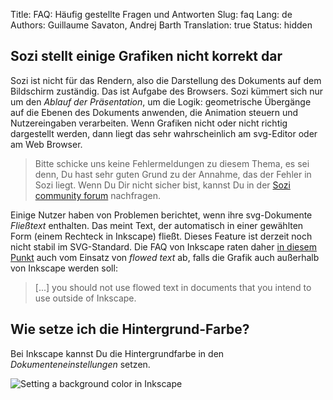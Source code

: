 Title: FAQ: Häufig gestellte Fragen und Antworten
Slug: faq
Lang: de
Authors: Guillaume Savaton, Andrej Barth
Translation: true
Status: hidden

Sozi stellt einige Grafiken nicht korrekt dar
---------------------------------------------

Sozi ist nicht für das Rendern, also die Darstellung des Dokuments auf dem Bildschirm zuständig.
Das ist Aufgabe des Browsers.
Sozi kümmert sich nur um den *Ablauf der Präsentation*, um die Logik: geometrische Übergänge auf die Ebenen des Dokuments anwenden, die Animation steuern und Nutzereingaben verarbeiten.
Wenn Grafiken nicht oder nicht richtig dargestellt werden, dann liegt das sehr wahrscheinlich am svg-Editor oder am Web Browser.

> Bitte schicke uns keine Fehlermeldungen zu diesem Thema, es sei denn, Du hast sehr guten Grund zu der Annahme, das der Fehler in Sozi liegt.
> Wenn Du Dir nicht sicher bist, kannst Du in der [Sozi community forum](/community) nachfragen.

Einige Nutzer haben von Problemen berichtet, wenn ihre svg-Dokumente *Fließtext* enthalten.
Das meint Text, der automatisch in einer gewählten Form (einem Rechteck in Inkscape) fließt.
Dieses Feature ist derzeit noch nicht stabil im SVG-Standard.
Die FAQ von Inkscape raten daher [in diesem Punkt](https://inkscape.org/en/learn/faq/#Flowed_text_doesn%27t_show_up_in_exported_file) auch vom Einsatz von *flowed text* ab, falls die Grafik auch außerhalb von Inkscape werden soll:

> [...] you should not use flowed text in documents that you intend to use outside of Inkscape.

Wie setze ich die Hintergrund-Farbe?
------------------------------------

Bei Inkscape kannst Du die Hintergrundfarbe in den *Dokumenteneinstellungen* setzen.

![Setting a background color in Inkscape](|filename|/images/faq/background-en.png)
